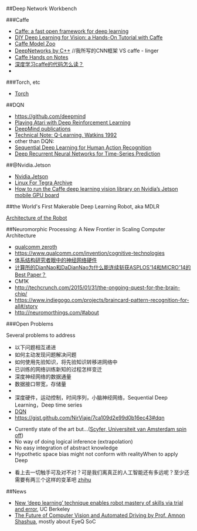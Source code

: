 ##Deep Network Workbench

###Caffe

* [Caffe: a fast open framework for deep learning](https://github.com/BVLC/caffe)
* [DIY Deep Learning for Vision: a Hands-On Tutorial with Caffe](https://github.com/BVLC/caffe-tutorial/blob/master/index.md)
* [Caffe Model Zoo](https://github.com/BVLC/caffe/wiki/Model-Zoo)
* [DeepNetworks by C++](http://blog.csdn.net/linger2012liu/article/category/2146595) //我所写的CNN框架 VS caffe - linger
* [Caffe Hands on Notes](https://yufeigan.github.io/)
* [深度学习caffe的代码怎么读？](http://www.zhihu.com/question/27982282)
* 

###Torch, etc

* [Torch](http://torch.ch/)

##DQN

* https://github.com/deepmind
* [Playing Atari with Deep Reinforcement Learning](https://www.cs.toronto.edu/~vmnih/docs/dqn.pdf)
* [DeepMind publications](http://deepmind.com/publications.html)
* [Technical Note: Q-Learning, Watkins 1992](http://www.gatsby.ucl.ac.uk/~dayan/papers/cjch.pdf)
* other than DQN: 
 * [Sequential Deep Learning for Human Action Recognition](http://liris.cnrs.fr/Documents/Liris-5228.pdf)
 * [Deep Recurrent Neural Networks for Time-Series Prediction](http://arxiv.org/ftp/arxiv/papers/1407/1407.5949.pdf)

##@Nvidia.Jetson

* [Nvidia.Jetson](https://developer.nvidia.com/get-started-jetson)
* [Linux For Tegra Archive](https://developer.nvidia.com/embedded/linux-tegra)
* [How to run the Caffe deep learning vision library on Nvidia’s Jetson mobile GPU board](http://petewarden.com/2014/10/25/how-to-run-the-caffe-deep-learning-vision-library-on-nvidias-jetson-mobile-gpu-board/)

##the World's First Makerable Deep Learning Robot, aka MDLR

[Architecture of the Robot](https://github.com/NirViaje/DeepLearningRobotics/blob/master/DeepLearningRobotics.md#architecture-of-the-robot)

##Neuromorphic Processing: A New Frontier in Scaling Computer Architecture

* [qualcomm zeroth](https://www.qualcomm.com/invention/cognitive-technologies/zeroth)
 * https://www.qualcomm.com/invention/cognitive-technologies
* [体系结构研究者眼中的神经网络硬件](http://mp.weixin.qq.com/s?__biz=MzA4MjE5NjAzMg==&mid=208687334&idx=1&sn=b6f6cfd24d484c835738a6cbb8376f76&scene=1&from=singlemessage&isappinstalled=0#rd)
* [计算所的DianNao和DaDianNao为什么能连续斩获ASPLOS'14和MICRO'14的Best Paper？](http://www.zhihu.com/question/29269842/answer/55912804)
* CM1K
 * http://techcrunch.com/2015/01/31/the-ongoing-quest-for-the-brain-chip/
 * https://www.indiegogo.com/projects/braincard-pattern-recognition-for-all#/story
 * http://neuromorthings.com/#about

###Open Problems

Several problems to address

* 以下问题相互递进
 * 如何主动发现问题解决问题
 * 如何使用先验知识，将先验知识转移进网络中
 * 已训练的网络训练新知的过程怎样变迁
* 深度神经网络的数据通量
 * 数据接口带宽，存储量
 * 
* 深度硬件，运动控制，时间序列，小脑神经网络，Sequential Deep Learning，Deep time series
 * [DQN](https://github.com/deepmind)
 * https://gist.github.com/NirViaje/7ca109d2e99d0b16ec43#dqn
- Currently state of the art but...([Scyfer, Universiteit van Amsterdam spin off](http://scyfer.nl/wp-content/uploads/2014/06/Neural-Networks-and-Deep-Learning-1.pdf))
 - No way of doing logical inference (extrapolation)
 - No easy integration of abstract knowledge
 - Hypothetic space bias might not conform with realityWhen to apply Deep
* 看上去一切触手可及对不对？可是我们离真正的人工智能还有多远呢？至少还需要有两三个这样的变革吧 [zhihu](http://www.zhihu.com/question/31430100/answer/51997378)
 
##News

* [New ‘deep learning’ technique enables robot mastery of skills via trial and error](http://news.berkeley.edu/2015/05/21/deep-learning-robot-masters-skills-via-trial-and-error/), UC Berkeley
* [The Future of Computer Vision and Automated Driving by Prof. Amnon Shashua](http://eyesofthings.eu/?p=762), mostly about EyeQ SoC
